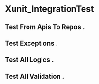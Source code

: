 # Xunit_IntegrationTest

## Test From Apis To Repos .
## Test Exceptions .
## Test All Logics .
## Test All Validation .
